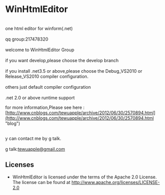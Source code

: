 WinHtmlEditor
=============

<br>one html editor for winform(.net)</br>
<br>qq group:217478320</br>
<br>welcome to WinHtmlEditor Group</br>
<br>if you want develop,please choose the develop branch</br>
<br>if you install .net3.5 or above,please choose the Debug_VS2010 or Release_VS2010 compiler configuration.</br>
<br>others just default compiler configuration</br>
<br>.net 2.0 or above runtime support</br>

for more information,Please see here :
[http://www.cnblogs.com/tewuapple/archive/2012/06/30/2570894.html](http://www.cnblogs.com/tewuapple/archive/2012/06/30/2570894.html "blog")

<br>y can contact me by g talk.</br>
<br>g talk:tewuapple@gmail.com</br>

Licenses
--------

- WinHtmlEditor is licensed under the terms of the Apache 2.0 License. The license can be found at
  http://www.apache.org/licenses/LICENSE-2.0